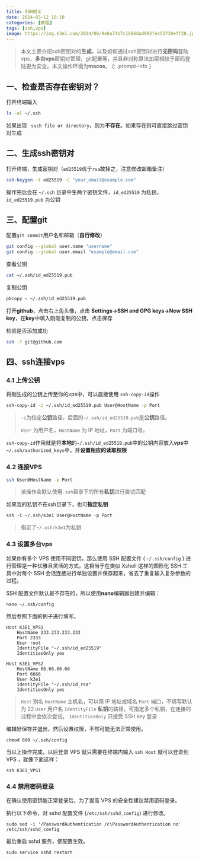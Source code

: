 ```yaml
---
title: SSH相关
date: 2024-03-12 16:10
categories: [教程]
tags: [ssh,vps]
image: https://img.k3e1.com/2024/06/9e8a74b7c1b96dad993fe453739eff28.jpg
---
```


> 本文主要介绍ssh密钥对的**生成**，以及如何通过ssh密钥对进行**无密码**登陆vps，**多台vps**密钥对管理，git配置等，并且非对称算法加密相较于密码登陆更为安全。本文操作环境为**macos**。
{: .prompt-info }



## 一、检查是否存在密钥对？

打开终端输入  

```bash
ls -al ~/.ssh
```

如果出现 ` such file or directory`，则为**不存在**。如果存在则可直接跳过密钥对生成  

## 二、生成ssh密钥对

打开终端，生成密钥对（`ed25519`优于`rsa`故择之，注意修改邮箱备注）  

```bash
ssh-keygen -t ed25519 -C "your_email@example.com"
```

操作完后会在 `~/.ssh` 目录中生两个密钥文件，`id_ed25519` 为私钥，`id_ed25519.pub` 为公钥  



## 三、配置git
配置`git commit`用户名和邮箱（**自行修改**）  

```bash
git config --global user.name "username"
git config --global user.email "example@email.com"
```
查看公钥  

```bash
cat ~/.ssh/id_ed25519.pub
```

复制公钥  

```bash
pbcopy < ~/.ssh/id_ed25519.pub
```

打开**github**，点击右上角头像，点击 **Settings->SSH and GPG keys->New SSH key**，在**key**中填入刚刚复制的公钥，点击保存  

检验是否添加成功  

```bash
ssh -T git@github.com
```



## 四、ssh连接vps

### 4.1 上传公钥

将刚生成的公钥上传至你的vps中，可以直接使用 `ssh-copy-id`操作  

```bash
ssh-copy-id -i ~/.ssh/id_ed25519.pub User@HostName -p Port
```

> `-i`为指定**公钥**路径，后面的`~/.ssh/id_ed25519.pub`是**公钥**路径。
>
> `User` 为用户名，`HostName` 为 IP 地址，`Port` 为端口号。



`ssh-copy-id`作用就是将**本地**的`~/.ssh/id_ed25519.pub`中的公钥内容放入**vps**中`~/.ssh/authorized_keys`中，并**设置相应的读取权限**  

### 4.2 连接VPS

```bash
ssh User@HostName -p Port
```

> 该操作会默认使用`.ssh`目录下的所有**私钥**进行尝试匹配  

如果我的私钥不在ssh目录下，也可**指定私钥**  

```
ssh -i ~/.ssh/k3e1 User@HostName -p Port
```

> 指定了`~/.ssh/k3e1`为私钥



### 4.3 设置多台vps

如果你有多个 VPS 使用不同密钥，那么使用 SSH 配置文件 ( `~/.ssh/config` ) 进行管理是一种优雅且灵活的方式。这相当于在类似 Xshell 这样的图形化 SSH 工具中对每个 SSH 会话连接进行单独设置并保存起来，省去了重复输入复杂参数的过程。  

SSH 配置文件默认是不存在的，所以使用**nano**编辑器创建并编辑：

```shell
nano ~/.ssh/config
```

然后参照下面的例子进行填写。

```config
Host K3E1_VPS1
    HostName 233.233.233.233
    Port 2333
    User root
    IdentityFile "~/.ssh/id_ed25519"
    IdentitiesOnly yes

Host K3E1_VPS2
    HostName 66.66.66.66
    Port 6666
    User k3e1
    IdentityFile "~/.ssh/id_rsa"
    IdentitiesOnly yes
```

> `Host` 别名
> `HostName` 主机名，可以用 IP 地址或域名
> `Port` 端口，不填写默认为 22
> `User` 用户名
> `IdentityFile` **私钥**的路径，可指定多个私钥，在连接的过程中会依次尝试。
> `IdentitiesOnly` 只接受 SSH key 登录



编辑好保存并退出，然后设置权限，不然可能无法正常使用。

```shell
chmod 600 ~/.ssh/config
```



当以上操作完成，以后登录 VPS 就只需要在终端内输入 `ssh Host` 就可以登录到 VPS ，就像下面这样：

```shell
ssh K3E1_VPS1
```



### 4.4 禁用密码登录

在确认使用密钥能正常登录后，为了提高 VPS 的安全性建议禁用密码登录。

执行以下命令，对  sshd 配置文件 (`/etc/ssh/sshd_config`) 进行修改。

```shell
sudo sed -i '/PasswordAuthentication /c\PasswordAuthentication no' /etc/ssh/sshd_config
```

最后重启 sshd 服务，使配置生效。

```shell
sudo service sshd restart
```

